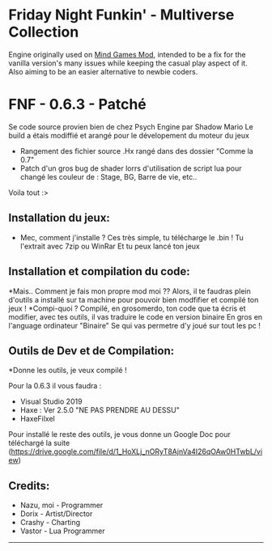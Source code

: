 # Friday Night Funkin' - Multiverse Collection
Engine originally used on [Mind Games Mod](https://gamebanana.com/mods/301107), intended to be a fix for the vanilla version's many issues while keeping the casual play aspect of it. Also aiming to be an easier alternative to newbie coders.

# FNF - 0.6.3 - Patché
Se code source provien bien de chez Psych Engine par Shadow Mario
Le build a étais modiffié et arangé pour le dévelopement du moteur du jeux

* Rangement des fichier source .Hx rangé dans des dossier "Comme la 0.7"
* Patch d'un gros bug de shader lorrs d'utilisation de script lua pour changé les couleur de : Stage, BG, Barre de vie, etc..

Voila tout :>

## Installation du jeux:
* Mec, comment j'installe ?
Ces très simple, tu télécharge le .bin !
Tu l'extrait avec 7zip ou WinRar
Et tu peux lancé ton jeux

## Installation et compilation du code:
*Mais.. Comment je fais mon propre mod moi ??
Alors, il te faudras plein d'outils a installé sur ta machine pour pouvoir bien modfifier et compilé ton jeux !
*Compi-quoi ?
Compilé, en grosomerdo, ton code que ta écris et modifier, avec tes outils, il vas traduire le code en version binaire
En gros en l'anguage ordinateur "Binaire"
Se qui vas permetre d'y joué sur tout les pc !

## Outils de Dev et de Compilation:
*Donne les outils, je veux compilé !

Pour la 0.6.3 il vous faudra :

- Visual Studio 2019
- Haxe : Ver 2.5.0 "NE PAS PRENDRE AU DESSU"
- HaxeFilxel

Pour installé le reste des outils, je vous donne un Google Doc pour téléchargé la suite (https://drive.google.com/file/d/1_HoXLj_nORyT8AjnVa4I26qOAw0HTwbL/view)

## Credits:
* Nazu, moi - Programmer
* Dorix - Artist/Director
* Crashy - Charting
* Vastor - Lua Programmer
_____________________________________
